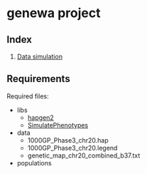 # genewa project

## Index

1. [Data simulation](logbook/gwas_simulation.md)

## Requirements

Required files:

* libs
  * [hapgen2](https://mathgen.stats.ox.ac.uk/genetics_software/hapgen/hapgen2.html#Download_and_Compilation)
  * [SimulatePhenotypes](https://mathgen.stats.ox.ac.uk/genetics_software/hapgen/download/R_scripts/SimulatePhenotypes_1.0.tar.gz)
* data
  * 1000GP_Phase3_chr20.hap
  * 1000GP_Phase3_chr20.legend
  * genetic_map_chr20_combined_b37.txt
* populations
